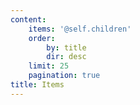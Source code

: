 ```yaml
---
content:
    items: '@self.children'
    order:
        by: title
        dir: desc
    limit: 25
    pagination: true
title: Items
---
```


